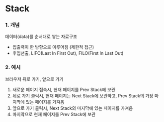 # Stack

### 1. 개념

데이터(data)를 순서대로 쌓는 자료구조

- 입출력이 한 방향으로 이루어짐 (제한적 접근)
- 후입선출, LIFO(Last In First Out), FILO(First In Last Out)

### 2. 예시

브라우저 뒤로 가기, 앞으로 가기

1. 새로운 페이지 접속시, 현재 페이지를 Prev Stack에 보관
2. 뒤로 가기 클릭시, 현재 페이지는 Next Stack에 보관하고, Prev Stack의 가장 마지막에 있는 페이지를 가져옴
3. 앞으로 가기 클릭시, Next Stack의 마지막에 있는 페이지를 가져옴
4. 마지막으로 현재 페이지를 Prev Stack에 보관
